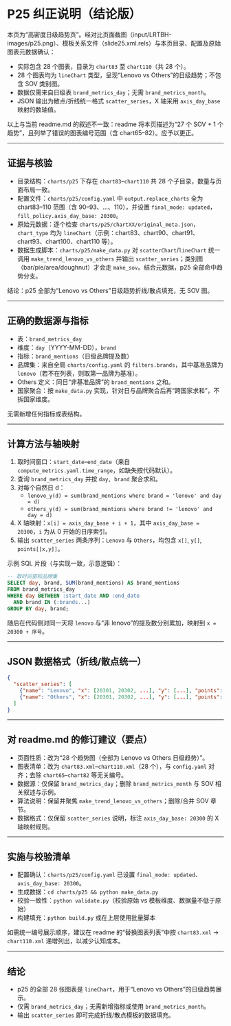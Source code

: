 # P25 纠正说明（结论版）

本页为“高密度日级趋势页”。经对比页面截图（input/LRTBH-images/p25.png）、模板关系文件（slide25.xml.rels）与本页目录、配置及原始图表元数据确认：
- 实际包含 28 个图表，目录为 `chart83` 至 `chart110`（共 28 个）。
- 28 个图表均为 `lineChart` 类型，呈现“Lenovo vs Others”的日级趋势；不包含 SOV 类别图。
- 数据仅需来自日级表 `brand_metrics_day`；无需 `brand_metrics_month`。
- JSON 输出为散点/折线统一格式 `scatter_series`，X 轴采用 `axis_day_base` 映射的数轴值。

以上与当前 readme.md 的叙述不一致：readme 将本页描述为“27 个 SOV + 1 个趋势”，且列举了错误的图表编号范围（含 chart65–82）。应予以更正。

---

## 证据与核验
- 目录结构：`charts/p25` 下存在 `chart83`–`chart110` 共 28 个子目录，数量与页面布局一致。
- 配置文件：`charts/p25/config.yaml` 中 `output.replace_charts` 全为 chart83–110 范围（含 90–93、…、110），并设置 `final_mode: updated`，`fill_policy.axis_day_base: 20300`。
- 原始元数据：逐个检查 `charts/p25/chartXX/original_meta.json`，`chart_type` 均为 `lineChart`（示例：chart83、chart90、chart91、chart93、chart100、chart110 等）。
- 数据生成脚本：`charts/p25/make_data.py` 对 `scatterChart`/`lineChart` 统一调用 `make_trend_lenovo_vs_others` 并输出 `scatter_series`；类别图（bar/pie/area/doughnut）才会走 `make_sov`。结合元数据，p25 全部命中趋势分支。

结论：p25 全部为“Lenovo vs Others”日级趋势折线/散点填充，无 SOV 图。

---

## 正确的数据源与指标
- 表：`brand_metrics_day`
- 维度：`day`（YYYY-MM-DD），`brand`
- 指标：`brand_mentions`（日级品牌提及数）
- 品牌集：来自全局 `charts/config.yaml` 的 `filters.brands`，其中基准品牌为 `lenovo`（若不在列表，则取第一品牌为基准）。
- Others 定义：同日“非基准品牌”的 `brand_mentions` 之和。
- 国家聚合：按 `make_data.py` 实现，针对日与品牌聚合后再“跨国家求和”，不拆国家维度。

无需新增任何指标或表结构。

---

## 计算方法与轴映射
1) 取时间窗口：`start_date`–`end_date`（来自 `compute_metrics.yaml.time_range`，如缺失按代码默认）。
2) 查询 `brand_metrics_day` 并按 `day, brand` 聚合求和。
3) 对每个自然日 d：
   - `lenovo_y(d) = sum(brand_mentions where brand = 'lenovo' and day = d)`
   - `others_y(d) = sum(brand_mentions where brand != 'lenovo' and day = d)`
4) X 轴映射：`x[i] = axis_day_base + i + 1`，其中 `axis_day_base = 20300`，`i` 为从 0 开始的日序索引。
5) 输出 `scatter_series` 两条序列：`Lenovo` 与 `Others`，均包含 `x[]`, `y[]`, `points[[x,y]]`。

示例 SQL 片段（与实现一致，示意逻辑）：
```sql
-- 取时间窗和品牌集
SELECT day, brand, SUM(brand_mentions) AS brand_mentions
FROM brand_metrics_day
WHERE day BETWEEN :start_date AND :end_date
  AND brand IN (:brands...)
GROUP BY day, brand;
```
随后在代码侧对同一天将 `lenovo` 与“非 lenovo”的提及数分别累加，映射到 `x = 20300 + 序号`。

---

## JSON 数据格式（折线/散点统一）
```json
{
  "scatter_series": [
    {"name": "Lenovo", "x": [20301, 20302, ...], "y": [...], "points": [[20301, ...], ...]},
    {"name": "Others", "x": [20301, 20302, ...], "y": [...], "points": [[20301, ...], ...]}
  ]
}
```

---

## 对 readme.md 的修订建议（要点）
- 页面性质：改为“28 个趋势图（全部为 Lenovo vs Others 日级趋势）”。
- 图表清单：改为 `chart83.xml`–`chart110.xml`（28 个），与 `config.yaml` 对齐；去除 `chart65`–`chart82` 等无关编号。
- 数据源：仅保留 `brand_metrics_day`；删除 `brand_metrics_month` 与 SOV 相关叙述与示例。
- 算法说明：保留并聚焦 `make_trend_lenovo_vs_others`；删除/合并 SOV 章节。
- 数据格式：仅保留 `scatter_series` 说明，标注 `axis_day_base: 20300` 的 X 轴映射规则。

---

## 实施与校验清单
- 配置确认：`charts/p25/config.yaml` 已设置 `final_mode: updated`、`axis_day_base: 20300`。
- 生成数据：`cd charts/p25 && python make_data.py`
- 校验一致性：`python validate.py`（校验原始 vs 模板维度、数据量不低于原始）
- 构建填充：`python build.py` 或在上层使用批量脚本

如需统一编号展示顺序，建议在 readme 的“替换图表列表”中按 `chart83.xml` → `chart110.xml` 递增列出，以减少认知成本。

---

## 结论
- p25 的全部 28 张图表是 `lineChart`，用于“Lenovo vs Others”的日级趋势展示。
- 仅需 `brand_metrics_day`；无需新增指标或使用 `brand_metrics_month`。
- 输出 `scatter_series` 即可完成折线/散点模板的数据填充。
